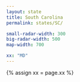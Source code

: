 ```yaml
---
layout: state
title: South Carolina
permalink: states/SC/

small-radar-width: 300
big-radar-width: 500
map-width: 700

xx: "MD"
---
```


{% assign xx = page.xx %}